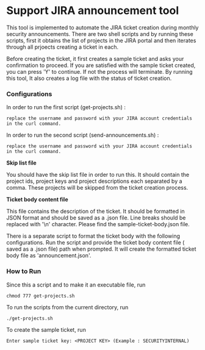 # Support JIRA announcement tool

This tool is implemented to automate the JIRA ticket creation during monthly security announcements. There are two shell scripts and by running these scripts, first it obtains the list of projects in the JIRA portal and then iterates through all prjoects creating a ticket in each. 

Before creating the ticket, it first creates a sample ticket and asks your confirmation to proceed. If you are satisfied with the sample ticket created, you can press 'Y' to continue. If not the process will terminate. By running this tool, It also creates a log file with the status of ticket creation.

###  Configurations

In order to run the first script (get-projects.sh) :

	replace the username and password with your JIRA account credentials in the curl command.

In order to run the second script (send-announcements.sh) :

	replace the username and password with your JIRA account credentials in the curl command.

**Skip list file**

You should have the skip list file in order to run this. It should contain the project ids, project keys and project descriptions each separated by a comma. These projects will be skipped from the ticket creation process. 

**Ticket body content file**

This file contains the description of the ticket. It should be formatted in JSON format and should be saved as a .json file. Line breaks should be replaced with '\n' character. Please find the sample-ticket-body.json file. 

There is a separate script to format the ticket body with the following configurations. Run the script and provide the ticket body content file ( saved as a .json file) path when prompted. It will create the formatted ticket body file as 'announcement.json'.

### How to Run

Since this a script and to make it an executable file, run

```
chmod 777 get-projects.sh
```

To run the scripts from the current directory, run
```
./get-projects.sh
```

To create the sample ticket, run
```
Enter sample ticket key: <PROJECT KEY> (Example : SECURITYINTERNAL)
```


